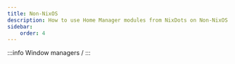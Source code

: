 ```yaml
---
title: Non-NixOS
description: How to use Home Manager modules from NixDots on Non-NixOS machines
sidebar:
    order: 4
---
```

:::info
Window managers /
:::
